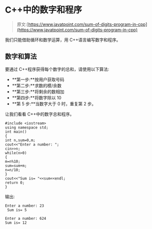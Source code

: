 # C++中的数字和程序

> 原文:[https://www.javatpoint.com/sum-of-digits-program-in-cpp](https://www.javatpoint.com/sum-of-digits-program-in-cpp)

我们只能借助循环和数学运算，用 C++语言编写数字和程序。

## 数字和算法

要通过 C++程序获得每个数字的总和，请使用以下算法:

*   **第一步:**按用户获取号码
*   **第二步:**求数的模/余数
*   **第三步:**将剩余的数相加
*   **第四步:**将数字除以 10
*   **第 5 步:**当数字大于 0 时，重复第 2 步。

让我们看看 C++中的数字总和程序。

```
#include <iostream>
using namespace std;
int main()
{
int n,sum=0,m;  
cout<<"Enter a number: ";  
cin>>n;  
while(n>0)  
{  
m=n%10;  
sum=sum+m;  
n=n/10;  
}  
cout<<"Sum is= "<<sum<<endl;  
return 0;
}

```

输出:

```
Enter a number: 23  
 Sum is= 5

```

```
Enter a number: 624       
Sum is= 12

```